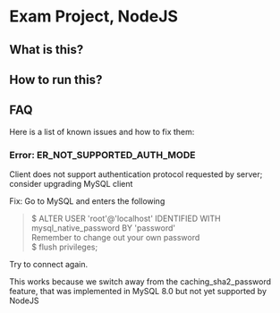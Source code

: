 # Exam Project, NodeJS

## What is this?


## How to run this?



## FAQ

Here is a list of known issues and how to fix them:

### Error: ER_NOT_SUPPORTED_AUTH_MODE

Client does not support authentication protocol requested by server; consider upgrading MySQL client

Fix:
Go to MySQL and enters the following
> $ ALTER USER 'root'@'localhost' IDENTIFIED WITH mysql_native_password BY 'password'  
Remember to change out your own password  
> $ flush privileges;

Try to connect again.

This works because we switch away from the caching_sha2_password feature, that was implemented in MySQL 8.0 but not yet supported by NodeJS
